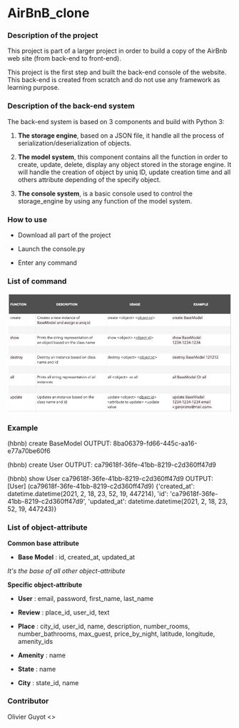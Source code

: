 # AirBnB_clone

### Description of the project

This project is part of a larger project in order to build a copy of the AirBnb web site (from back-end to front-end).

This project is the first step and built the back-end console of the website. This back-end is created from scratch and do not use any framework as learning purpose.

### Description of the back-end system
The back-end system is based on 3 components and build with Python 3:

1. **The storage engine**, based on a JSON file, it handle all the process of serialization/deserialization of objects.

2. **The model system**, this component contains all the function in order to create, update, delete, display any object stored in the storage engine. 
It will handle the creation of object by uniq ID, update creation time and all others attribute depending of the specify object.

3. **The console system**, is a basic console used to control the storage_engine by using any function of the model system.

### How to use
* Download all part of the project

* Launch the console.py

* Enter any command

### List of command
![GitHub function list](/img/Function_list.png)
 
### Example

(hbnb) create BaseModel
OUTPUT: 8ba06379-fd66-445c-aa16-e77a70be60f6

(hbnb) create User
OUTPUT: ca79618f-36fe-41bb-8219-c2d360ff47d9

(hbnb) show User ca79618f-36fe-41bb-8219-c2d360ff47d9
OUTPUT: [User] (ca79618f-36fe-41bb-8219-c2d360ff47d9) {'created_at': datetime.datetime(2021, 2, 18, 23, 52, 19, 447214), 'id': 'ca79618f-36fe-41bb-8219-c2d360ff47d9', 'updated_at': datetime.datetime(2021, 2, 18, 23, 52, 19, 447243)}

### List of object-attribute

**Common base attribute**

* **Base Model** : id, created_at, updated_at

*It's the base of all other object-attribute*

**Specific object-attribute**

* **User** : email, password, first_name, last_name

* **Review** : place_id, user_id, text

* **Place** : city_id, user_id, name, description, number_rooms, number_bathrooms, max_guest, price_by_night, latitude, longitude, amenity_ids

* **Amenity** : name

* **State** : name

* **City** : state_id, name

### Contributor
Olivier Guyot <>
